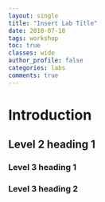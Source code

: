 ```yaml
---
layout: single 
title: "Insert Lab Title"
date: 2018-07-18
tags: workshop
toc: true
classes: wide
author_profile: false
categories: labs
comments: true
---
```

<!-- Guidance

Please be aware that standards exist for Markdown syntax, Gitpages does adhere to most of the standard markdown syntax with a couple of exceptions

Below is a link to a good markdown syntax guide, please try to follow rules for ordered numbered lists for example, as this makes things easier to update going forward

https://www.markdownguide.org
 -->

# Introduction

<!-- Write a short introduction to the lab -->

## Level 2 heading 1

<!-- Treat level 2 headings as a main section of your lab, for example if this lab main section category is PowerShell Integration, this would come under a Level 2 heading -->

### Level 3 heading 1

<!-- Level 3 headings are used for subsections within the same category, think of them as step sections within your main category. If our Level 2 heading is PowerShell Integration, then a Level 3 section may be "Install PowerCLI" as a shorter lab step-->

### Level 3 heading 2

<!-- More content -->

